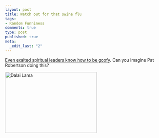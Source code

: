 ```yaml
--- 
layout: post
title: Watch out for that swine flu
tags: 
- Random Funniness
comments: true
type: post
published: true
meta: 
  _edit_last: "2"
---
```

<a href="http://blogs.wsj.com/photojournal/2009/08/04/pictures-of-the-day-233/">Even exalted spiritual leaders know how to be goofy</a>. Can you imagine Pat Robertson doing this?

<a href="http://brethorsting.com/blog/wp-content/uploads/2009/08/dalai_lama.jpg"><img src="http://brethorsting.com/blog/wp-content/uploads/2009/08/dalai_lama-300x199.jpg" alt="Dalai Lama" title="Dalai Lama" width="300" height="199" class="alignnone size-medium wp-image-1289" /></a>
